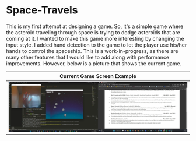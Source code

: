 # Space-Travels

This is my first attempt at designing a game. So, it's a simple game where the asteroid traveling through space is trying to dodge asteroids that are coming at it. I wanted to make this game more interesting by changing the input style. I added hand detection to the game to let the player use his/her hands to control the spaceship. This is a work-in-progress, as there are many other features that I would like to add along with performance improvements. However, below is a picture that shows the current game.


| **Current Game Screen Example** |
| --------|
| <img src="https://github.com/MohithJ249/Space-Travels/blob/main/current-game-process.jpg"> |
